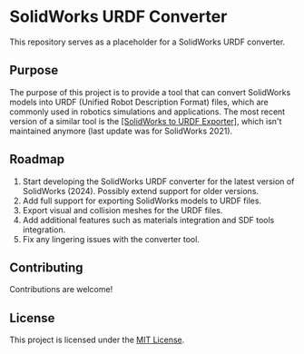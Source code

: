 # SolidWorks URDF Converter

This repository serves as a placeholder for a SolidWorks URDF converter. 

## Purpose

The purpose of this project is to provide a tool that can convert SolidWorks models into URDF (Unified Robot Description Format) files, which are commonly used in robotics simulations and applications. The most recent version of a similar tool is the [\[SolidWorks to URDF Exporter\]](https://github.com/ros/solidworks_urdf_exporter), which isn't maintained anymore (last update was for SolidWorks 2021).

## Roadmap
1. Start developing the SolidWorks URDF converter for the latest version of SolidWorks (2024). Possibly extend support for older versions.
2. Add full support for exporting SolidWorks models to URDF files.
3. Export visual and collision meshes for the URDF files.
4. Add additional features such as materials integration and SDF tools integration.
5. Fix any lingering issues with the converter tool.

## Contributing

Contributions are welcome!

## License

This project is licensed under the [MIT License](./LICENSE).

